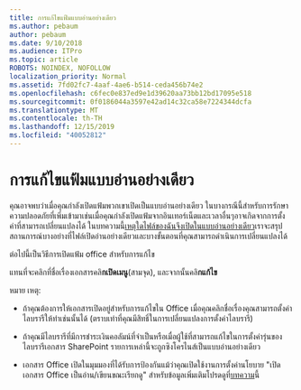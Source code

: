 ```yaml
---
title: การแก้ไขแฟ้มแบบอ่านอย่างเดียว
ms.author: pebaum
author: pebaum
ms.date: 9/10/2018
ms.audience: ITPro
ms.topic: article
ROBOTS: NOINDEX, NOFOLLOW
localization_priority: Normal
ms.assetid: 7fd02fc7-4aaf-4ae6-b514-ceda456b74e2
ms.openlocfilehash: c6fec0e837ed9e1d39620aa73bb12bd17095e518
ms.sourcegitcommit: 0f0186044a3597e42ad14c32ca58e7224344dcfa
ms.translationtype: MT
ms.contentlocale: th-TH
ms.lasthandoff: 12/15/2019
ms.locfileid: "40052812"
---
```

# <a name="edit-a-read-only-file"></a>การแก้ไขแฟ้มแบบอ่านอย่างเดียว

คุณอาจพบว่าเมื่อคุณกำลังเปิดแฟ้มพวกเขาเปิดเป็นแบบอ่านอย่างเดียว ในบางกรณีนี้สำหรับการรักษาความปลอดภัยที่เพิ่มเข้ามาเช่นเมื่อคุณกำลังเปิดแฟ้มจากอินเทอร์เน็ตและเวลาอื่นๆอาจเกิดจากการตั้งค่าที่สามารถเปลี่ยนแปลงได้ ในบทความนี้[เหตุใดไฟล์ของฉันจึงเปิดในแบบอ่านอย่างเดียว](https://support.office.com/article/Why-did-my-file-open-read-only-3ab4b792-da50-4b38-8628-14c64e1f1d15)เราจะสรุปสถานการณ์บางอย่างที่ไฟล์เปิดอ่านอย่างเดียวและบางขั้นตอนที่คุณสามารถดำเนินการเปลี่ยนแปลงได้

ต่อไปนี้เป็นวิธีการเปิดแฟ้ม office สำหรับการแก้ไข

แทนที่จะคลิกที่ชื่อเรื่องเอกสารคลิ**กเปิดเมนู**(สามจุด), และจากนั้นคลิ**กแก้ไข**

หมาย เหตุ:

- ถ้าคุณต้องการให้เอกสารเปิดอยู่สำหรับการแก้ไขใน Office เมื่อคุณคลิกชื่อเรื่องคุณสามารถตั้งค่าไลบรารีให้ทำเช่นนั้นได้ (ตราบเท่าที่คุณมีสิทธิ์ในการเปลี่ยนแปลงการตั้งค่าไลบรารี)

- ถ้าคุณมีไลบรารีที่มีการชำระเงินคอลัมน์ที่จำเป็นหรือเมื่อผู้ใช้ที่สามารถแก้ไขในการตั้งค่ารุ่นของไลบรารีเอกสาร SharePoint รายการเหล่านี้จะถูกซิงโครไนส์เป็นแบบอ่านอย่างเดียว

- เอกสาร Office เปิดในมุมมองที่ได้รับการป้องกันแม้ว่าคุณเปิดใช้งานการตั้งค่านโยบาย "เปิดเอกสาร Office เป็นอ่าน/เขียนขณะเรียกดู" สำหรับข้อมูลเพิ่มเติมโปรดดูที่[บทความ](https://support.microsoft.com/help/983047/an-office-document-opens-in-protected-view-even-though-you-enable-the)นี้

